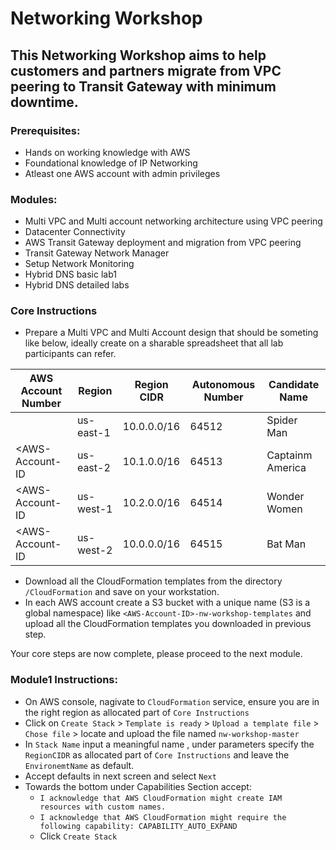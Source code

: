 # Networking Workshop

## This Networking Workshop aims to help customers and partners migrate from VPC peering to Transit Gateway with minimum downtime.

### Prerequisites:
* Hands on working knowledge with AWS
* Foundational knowledge of IP Networking
* Atleast one AWS account with admin privileges

### Modules:
* Multi VPC and Multi account networking architecture using VPC peering
* Datacenter Connectivity
* AWS Transit Gateway deployment and migration from VPC peering 
* Transit Gateway Network Manager
* Setup Network Monitoring
* Hybrid DNS basic lab1
* Hybrid DNS detailed labs
  
### Core Instructions 
 * Prepare a Multi VPC and Multi Account design that should be someting like below, ideally create on a sharable spreadsheet that all lab participants can refer.

AWS Account Number | Region | Region CIDR | Autonomous Number| Candidate Name
-------------------|--------|-------------|------------------|---------------
<AWS-Account-ID>| us-east-1 |  10.0.0.0/16 | 64512| Spider Man
<AWS-Account-ID| us-east-2 |  10.1.0.0/16 | 64513| Captainm America
<AWS-Account-ID| us-west-1 |  10.2.0.0/16 | 64514| Wonder Women
<AWS-Account-ID| us-west-2 |  10.0.0.0/16 | 64515| Bat Man
 
* Download all the CloudFormation templates from the directory `/CloudFormation` and save on your workstation. 
* In each AWS account create a S3 bucket with a unique name (S3 is a global namespace) like `<AWS-Account-ID>-nw-workshop-templates` and upload all the CloudFormation templates you downloaded in previous step.

Your core steps are now complete, please proceed to the next module.

### Module1 Instructions:  
* On AWS console, nagivate to `CloudFormation` service, ensure you are in the right region as allocated part of `Core Instructions`
* Click on `Create Stack` > `Template is ready` > `Upload a template file` > `Chose file` > locate and upload the file named `nw-workshop-master`
* In `Stack Name` input a meaningful name , under parameters specify the `RegionCIDR` as allocated part of `Core Instructions` and leave the `EnvironemtName` as default.
* Accept defaults in next screen and select `Next`
* Towards the bottom under Capabilities Section accept:
     * `I acknowledge that AWS CloudFormation might create IAM resources with custom names.` 
     * `I acknowledge that AWS CloudFormation might require the following capability: CAPABILITY_AUTO_EXPAND` 
     *  Click `Create Stack`
     
